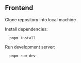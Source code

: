 ## Frontend

Clone repository into local machine

Install dependencies:

```
  pnpm install
```

Run development server:

```
  pnpm run dev
```
